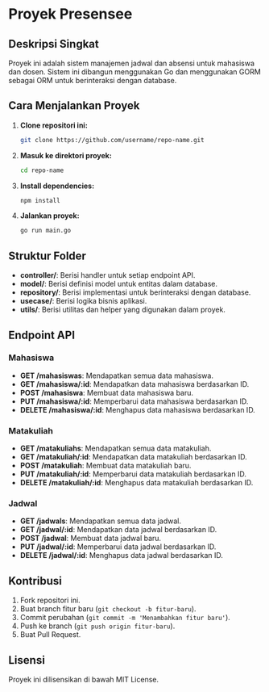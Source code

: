 # Proyek Presensee

## Deskripsi Singkat
Proyek ini adalah sistem manajemen jadwal dan absensi untuk mahasiswa dan dosen. Sistem ini dibangun menggunakan Go dan menggunakan GORM sebagai ORM untuk berinteraksi dengan database.

## Cara Menjalankan Proyek

1. **Clone repositori ini:**
    ```bash
    git clone https://github.com/username/repo-name.git
    ```

2. **Masuk ke direktori proyek:**
    ```bash
    cd repo-name
    ```

3. **Install dependencies:**
    ```bash
    npm install
    ```

4. **Jalankan proyek:**
    ```bash
    go run main.go
    ```

## Struktur Folder
- **controller/**: Berisi handler untuk setiap endpoint API.
- **model/**: Berisi definisi model untuk entitas dalam database.
- **repository/**: Berisi implementasi untuk berinteraksi dengan database.
- **usecase/**: Berisi logika bisnis aplikasi.
- **utils/**: Berisi utilitas dan helper yang digunakan dalam proyek.

## Endpoint API
### Mahasiswa
- **GET /mahasiswas**: Mendapatkan semua data mahasiswa.
- **GET /mahasiswa/:id**: Mendapatkan data mahasiswa berdasarkan ID.
- **POST /mahasiswa**: Membuat data mahasiswa baru.
- **PUT /mahasiswa/:id**: Memperbarui data mahasiswa berdasarkan ID.
- **DELETE /mahasiswa/:id**: Menghapus data mahasiswa berdasarkan ID.

### Matakuliah
- **GET /matakuliahs**: Mendapatkan semua data matakuliah.
- **GET /matakuliah/:id**: Mendapatkan data matakuliah berdasarkan ID.
- **POST /matakuliah**: Membuat data matakuliah baru.
- **PUT /matakuliah/:id**: Memperbarui data matakuliah berdasarkan ID.
- **DELETE /matakuliah/:id**: Menghapus data matakuliah berdasarkan ID.

### Jadwal
- **GET /jadwals**: Mendapatkan semua data jadwal.
- **GET /jadwal/:id**: Mendapatkan data jadwal berdasarkan ID.
- **POST /jadwal**: Membuat data jadwal baru.
- **PUT /jadwal/:id**: Memperbarui data jadwal berdasarkan ID.
- **DELETE /jadwal/:id**: Menghapus data jadwal berdasarkan ID.

## Kontribusi
1. Fork repositori ini.
2. Buat branch fitur baru (`git checkout -b fitur-baru`).
3. Commit perubahan (`git commit -m 'Menambahkan fitur baru'`).
4. Push ke branch (`git push origin fitur-baru`).
5. Buat Pull Request.

## Lisensi
Proyek ini dilisensikan di bawah MIT License.


